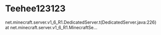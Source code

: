 # Teehee123123
net.minecraft.server.v1_6_R1.DedicatedServer.t(DedicatedServer.java:226) at net.minecraft.server.v1_6_R1.MinecraftSe…
